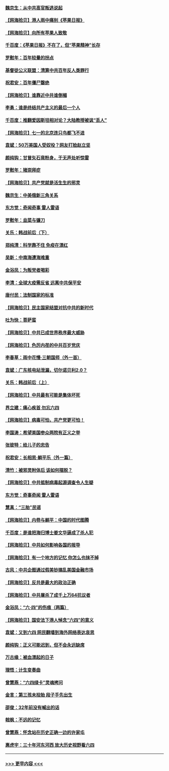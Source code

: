 #### [魏京生：从中共高官叛逃说起](../pages/nsc993/n13048997.md?t=06262301) 
#### [【网海拾贝】港人雨中痛别《苹果日报》](../pages/nsc993/n13048941.md?t=06262301) 
#### [【网海拾贝】向所有苹果人致敬](../pages/nsc993/n13046795.md?t=06262301) 
#### [千百度：《苹果日报》不在了，但“苹果精神”长存](../pages/nsc993/n13046703.md?t=06262301) 
#### [罗慰年：百年较量的拐点](../pages/nsc993/n13046542.md?t=06262301) 
#### [基督徒公义联盟：清算中共百年反人类罪行](../pages/nsc993/n13046499.md?t=06262301) 
#### [祝君安：百年僵尸罄绝](../pages/nsc993/n13045595.md?t=06262301) 
#### [【网海拾贝】谁靠近中共谁倒楣](../pages/nsc993/n13044667.md?t=06262301) 
#### [李勇：谁是终结共产主义的最后一个人](../pages/nsc993/n13044397.md?t=06262301) 
#### [千百度：推翻爱因斯坦相对论？大陆教授被讽“丢人”](../pages/nsc993/n13043908.md?t=06262301) 
#### [【网海拾贝】七一的北京连只鸟都飞不进](../pages/nsc993/n13041377.md?t=06262301) 
#### [袁斌：50万美国人受奴役？网友打脸赵立坚](../pages/nsc993/n13041330.md?t=06262301) 
#### [颜纯钩：甘冒矢石竟粉身，于无声处听惊雷](../pages/nsc993/n13041140.md?t=06262301) 
#### [罗慰年：猪崇拜症](../pages/nsc993/n13041071.md?t=06262301) 
#### [【网海拾贝】共产党就是活生生的邪灵](../pages/nsc993/n13036627.md?t=06262301) 
#### [魏京生：中美俄新三角关系](../pages/nsc993/n13035986.md?t=06262301) 
#### [东方觉：奇闻奇事 雷人雷语](../pages/nsc993/n13035878.md?t=06262301) 
#### [罗慰年：韭菜与镰刀](../pages/nsc993/n13034374.md?t=06262301) 
#### [关乐：韩战前后（下）](../pages/nsc993/n13034113.md?t=06262301) 
#### [郑纯清：科学靠不住 免疫在漂红](../pages/nsc993/n13034093.md?t=06262301) 
#### [吴新：中南海遭海难重](../pages/nsc993/n13034084.md?t=06262301) 
#### [金浴凤：为叛党者喝彩](../pages/nsc993/n13034058.md?t=06262301) 
#### [李清：全球大疫需反省 远离中共保平安](../pages/nsc993/n13033784.md?t=06262301) 
#### [唐付民：法制国家的标准](../pages/nsc993/n13032944.md?t=06262301) 
#### [【网海拾贝】民主国家结盟对抗中共的新时代](../pages/nsc993/n13031717.md?t=06262301) 
#### [吐为快：菩萨蛮](../pages/nsc993/n13030033.md?t=06262301) 
#### [【网海拾贝】中共已成世界秩序最大威胁](../pages/nsc993/n13028138.md?t=06262301) 
#### [【网海拾贝】色厉内荏的中共百岁党庆](../pages/nsc993/n13025582.md?t=06262301) 
#### [李春草：雨中花慢‧三朝国师（外一首）](../pages/nsc993/n13025567.md?t=06262301) 
#### [袁斌：广东核电站泄漏，切尔诺贝利2.0？](../pages/nsc993/n13025475.md?t=06262301) 
#### [关乐：韩战前后（上）](../pages/nsc993/n13025387.md?t=06262301) 
#### [【网海拾贝】中共最有可能是集体坏死](../pages/nsc993/n13023101.md?t=06262301) 
#### [界立建：痛心疾首 勿忘六四](../pages/nsc993/n13022339.md?t=06262301) 
#### [【网海拾贝】病毒可怕，共产党更可怕！](../pages/nsc993/n13020728.md?t=06262301) 
#### [李国涛：希望美国参众两院有正义之举](../pages/nsc993/n13020674.md?t=06262301) 
#### [张彼特：给儿子的忠告](../pages/nsc993/n13018934.md?t=06262301) 
#### [祝君安：长相思‧躺平乐（外一篇）](../pages/nsc993/n13018923.md?t=06262301) 
#### [清竹：被邪灵附体后 该如何摆脱？](../pages/nsc993/n13018877.md?t=06262301) 
#### [【网海拾贝】中共抵制病毒起源调查令人生疑](../pages/nsc993/n13017785.md?t=06262301) 
#### [东方觉：奇事奇闻 雷人雷语](../pages/nsc993/n13017577.md?t=06262301) 
#### [慧真：“三胎”民谣](../pages/nsc993/n13017394.md?t=06262301) 
#### [【网海拾贝】内卷与躺平：中国的时代图腾](../pages/nsc993/n13016128.md?t=06262301) 
#### [千百度：是谁把海归博士姜文华逼成了杀人犯](../pages/nsc993/n13015218.md?t=06262301) 
#### [【网海拾贝】中共如何影响各国的报导](../pages/nsc993/n13012599.md?t=06262301) 
#### [【网海拾贝】有一个地方的记忆 你怎么也抹不掉](../pages/nsc993/n13009802.md?t=06262301) 
#### [古风：中共企图通过假美钞搞乱美国金融市场](../pages/nsc993/n13009626.md?t=06262301) 
#### [【网海拾贝】反共是最大的政治正确](../pages/nsc993/n13007051.md?t=06262301) 
#### [【网海拾贝】中共屠杀了成千上万64抗议者](../pages/nsc993/n13002713.md?t=06262301) 
#### [金浴凤：“六·四”的伤痕（两篇）](../pages/nsc993/n13001719.md?t=06262301) 
#### [【网海拾贝】国安法下港人悼念“六四”的意义](../pages/nsc993/n13001039.md?t=06262301) 
#### [袁斌：又到六四 网民翻墙到海外网络表达哀思](../pages/nsc993/n13000995.md?t=06262301) 
#### [颜纯钩：正义可能迟到，但不会永远缺席](../pages/nsc993/n13000920.md?t=06262301) 
#### [万古缘：被血漂起的日子](../pages/nsc993/n13000914.md?t=06262301) 
#### [理悟：计生变奏曲](../pages/nsc993/n13000414.md?t=06262301) 
#### [曾慧燕：“六四绿卡”灵魂拷问](../pages/nsc993/n13000277.md?t=06262301) 
#### [金言：第三孩未投胎 段子手先出生](../pages/nsc993/n13000215.md?t=06262301) 
#### [邵俊：32年前没有喊出的话](../pages/nsc993/n13000181.md?t=06262301) 
#### [戟枫：不远的记忆](../pages/nsc993/n13000121.md?t=06262301) 
#### [曾慧燕：怀念站在历史正确一边的许家屯](../pages/nsc993/n13000073.md?t=06262301) 
#### [惠虎宇：三十年河东河西 放大历史视野看六四](../pages/nsc993/n13000018.md?t=06262301) 

----
#### [ >>> 更早内容 <<< ](../indexes/nsc993-earlier.md)
